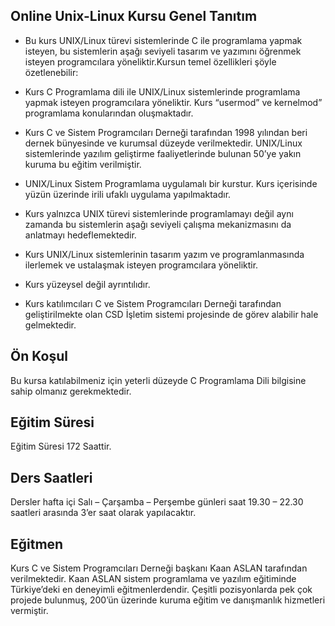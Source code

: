 ## Online Unix-Linux Kursu Genel Tanıtım

+ Bu kurs UNIX/Linux türevi sistemlerinde C ile programlama yapmak isteyen, bu sistemlerin aşağı seviyeli tasarım ve yazımını öğrenmek isteyen programcılara yöneliktir.Kursun temel özellikleri şöyle özetlenebilir:

+ Kurs C Programlama dili ile UNIX/Linux sistemlerinde programlama yapmak isteyen programcılara yöneliktir. Kurs “usermod” ve kernelmod” programlama konularından oluşmaktadır.

+ Kurs C ve Sistem Programcıları Derneği tarafından 1998 yılından beri dernek bünyesinde ve kurumsal düzeyde verilmektedir. UNIX/Linux sistemlerinde yazılım geliştirme faaliyetlerinde bulunan 50’ye yakın kuruma bu eğitim verilmiştir.

+ UNIX/Linux Sistem Programlama uygulamalı bir kurstur. Kurs içerisinde yüzün üzerinde irili ufaklı uygulama yapılmaktadır.

+ Kurs yalnızca UNIX türevi sistemlerinde programlamayı değil aynı zamanda bu sistemlerin aşağı seviyeli çalışma mekanizmasını da anlatmayı hedeflemektedir. 

+ Kurs UNIX/Linux sistemlerinin tasarım yazım ve programlanmasında ilerlemek ve ustalaşmak isteyen programcılara yöneliktir.

+ Kurs yüzeysel değil ayrıntılıdır. 

+ Kurs katılımcıları C ve Sistem Programcıları Derneği tarafından geliştirilmekte olan CSD İşletim sistemi projesinde de görev alabilir hale gelmektedir. 

## Ön Koşul

Bu kursa katılabilmeniz için yeterli düzeyde C Programlama Dili bilgisine sahip olmanız gerekmektedir. 

## Eğitim Süresi

Eğitim Süresi 172 Saattir.

## Ders Saatleri

Dersler hafta içi Salı – Çarşamba – Perşembe günleri saat 19.30 – 22.30 saatleri arasında 3’er saat olarak yapılacaktır.

## Eğitmen

Kurs C ve Sistem Programcıları Derneği başkanı Kaan ASLAN tarafından verilmektedir. Kaan ASLAN sistem programlama ve yazılım eğitiminde Türkiye’deki en deneyimli eğitmenlerdendir. Çeşitli pozisyonlarda pek çok projede bulunmuş, 200’ün üzerinde kuruma eğitim ve danışmanlık hizmetleri vermiştir. 


